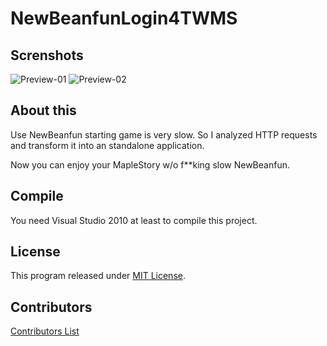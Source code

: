 # NewBeanfunLogin4TWMS

## Screnshots

![Preview-01](http://1.bp.blogspot.com/-BJiXpg3lgSE/UvDwutBcnuI/AAAAAAAABtw/UC43rjysRho/s1600/01.png)
![Preview-02](http://4.bp.blogspot.com/-G2DRI2mDtPo/UvDwuiKX9yI/AAAAAAAABts/38dOjqs6Vzs/s1600/02.png)

## About this

Use NewBeanfun starting game is very slow. So I analyzed HTTP requests and transform it into an standalone application.

Now you can enjoy your MapleStory w/o f**king slow NewBeanfun.

## Compile

You need Visual Studio 2010 at least to compile this project.

## License

This program released under [MIT License](LICENSE.md).

## Contributors

[Contributors List](CONTRIBUTORS.md)
